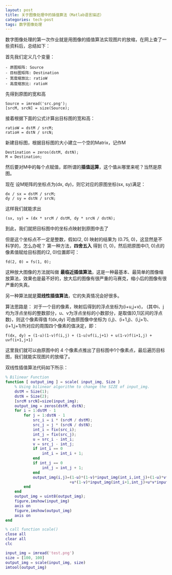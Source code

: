 ```yaml
---
layout: post
title: 关于图像处理中的插值算法（Matlab语言描述）
categories: tech-post
tags: 数字图像处理
---
```


数字图像处理的第一次作业就是用图像的插值算法实现图片的放缩，在网上查了一些资料后，总结如下：

首先我们定义几个变量：

~~~
- 原图矩阵: Source
- 目标图矩阵: Destination
- 宽度缩放比: ratioW
- 高度缩放比: ratioH
~~~

先得到原图的宽和高

~~~
Source = imread('src.png');
[srcM, srcN] = size(Source);
~~~

接着根据下面的公式计算出目标图的宽和高：

~~~
ratioW = dstM / srcM;
ratioH = dstN / srcN;
~~~

新建目标图，根据目标图的大小建立一个空的Matrix，记作M

~~~
Destination = zeros(dstM, dstN);
M = Destination;
~~~

然后要对M中的每个点赋值，即所谓的**插值运算**，这个值从哪里来呢？当然是原图。

现在 设M矩阵的坐标点为(dx, dy)，则它对应的原图坐标(sx, sy)满足：

~~~
dx / sx = dstM / srcM;
dy / sy = dstN / srcN;
~~~

这样我们就能求出

~~~
(sx, sy) = (dx * srcM / dstM, dy * srcN / dstN);
~~~
到此，我们就把目标图中的坐标点映射到原图中去了

但是这个坐标点不一定是整数，假如(2, 0) 映射的结果为 (0.75, 0)，这显然是不科学的，怎么办呢？
第一种方法，**四舍五入** 得到 (1, 0)，然后把原图中(1, 0)点的像素值赋给目标图的(2, 0)位置即可：

~~~
fd(2, 0) = fs(1, 0);
~~~
这种放大图像的方法就叫做 **最临近插值算法**，这是一种最基本、最简单的图像缩放算法，效果也是最不好的，放大后的图像有很严重的马赛克，缩小后的图像有很严重的失真。


另一种算法就是**双线性插值算法**，它的失真情况会好很多。

算法思路是：
对于一个目的像素，映射后得到的浮点坐标为(i+u,j+v)，
(其中i、j均为浮点坐标的整数部分，u、v为浮点坐标的小数部分，是取值[0,1)区间的浮点数)，则这个像素得值 f(dx,dy) 可由原图像中坐标为 (i,j)、(i+1,j)、(i,j+1)、(i+1,j+1)所对应的周围四个像素的值决定，即：


~~~
f(dx, dy) = (1-u)(1-v)f(i,j) + (1-u)vf(i,j+1) + u(1-v)f(i+1,j) + uvf(i+1,j+1)
~~~

这里我们就可以由原图中的 4 个像素点推出了目标图中1个像素点，最后遍历目标图，我们就能实现图片的放缩了。

双线性插值算法代码如下所示：

~~~ matlab
% Bilinear Function
function [ output_img ] = scale( input_img, Size )
    % Using bilinear algorithm to change the SIZE of input_img.
    dstM = Size(1);
    dstN = Size(2);
    [srcM srcN]=size(input_img);
    output_img = zeros(dstM, dstN);
    for i = 1:dstM - 1
        for j = 1:dstN - 1
            src_i = i * (srcM / dstM);
            src_j = j * (srcN / dstN);
            int_i = fix(src_i);
            int_j = fix(src_j);
            u = src_i - int_i;
            v = src_j - int_j;
            if int_i == 0
                int_i = int_i + 1;
            end
            if int_j == 0
                int_j = int_j + 1;
            end
            output_img(i,j)=(1-u)*(1-v)*input_img(int_i,int_j)+(1-u)*v*input_img(int_i,int_j+1)
                            +u*(1-v)*input_img(int_i+1,int_j)+u*v*input_img(int_i+1,int_j+1);
        end
    end
    output_img = uint8(output_img);
    figure,imshow(input_img)
    axis on
    figure,imshow(output_img)
    axis on
end

% call function scale()
close all
clear all
clc

input_img = imread('test.png')
size = [100, 100]
output_img = scale(input_img, size)
imtool(output_img)
~~~

